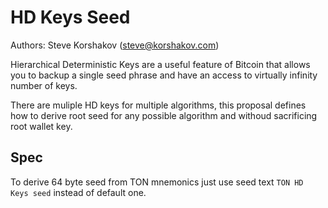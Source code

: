 # HD Keys Seed

Authors: Steve Korshakov (steve@korshakov.com)

Hierarchical Deterministic Keys are a useful feature of Bitcoin that allows you to backup a single seed phrase and have an access to virtually infinity number of keys.

There are muliple HD keys for multiple algorithms, this proposal defines how to derive root seed for any possible algorithm and withoud sacrificing root wallet key.

## Spec

To derive 64 byte seed from TON mnemonics just use seed text `TON HD Keys seed` instead of default one.